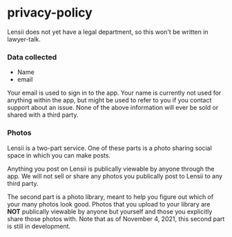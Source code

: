 # privacy-policy

Lensii does not yet have a legal department, so this won't be written in lawyer-talk.

### Data collected
- Name
- email

Your email is used to sign in to the app.
Your name is currently not used for anything within the app, but might be used to refer to you if you contact support about an issue.
None of the above information will ever be sold or shared with a third party.

### Photos
Lensii is a two-part service.
One of these parts is a photo sharing social space in which you can make posts.

Anything you post on Lensii is publically viewable by anyone through the app.
We will not sell or share any photos you publically post to Lensii to any third party.

The second part is a photo library, meant to help you figure out which of your many photos look good.
Photos that you upload to your library are **NOT** publically viewable by anyone but yourself and those you explicitly share those photos with.
Note that as of November 4, 2021, this second part is still in development.
